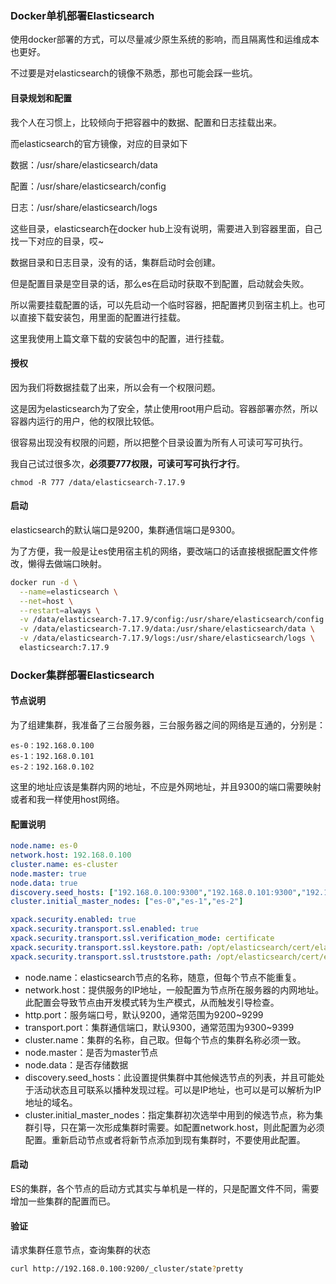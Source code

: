 

### Docker单机部署Elasticsearch

使用docker部署的方式，可以尽量减少原生系统的影响，而且隔离性和运维成本也更好。

不过要是对elasticsearch的镜像不熟悉，那也可能会踩一些坑。



#### 目录规划和配置

我个人在习惯上，比较倾向于把容器中的数据、配置和日志挂载出来。

而elasticsearch的官方镜像，对应的目录如下

数据：/usr/share/elasticsearch/data

配置：/usr/share/elasticsearch/config

日志：/usr/share/elasticsearch/logs



这些目录，elasticsearch在docker hub上没有说明，需要进入到容器里面，自己找一下对应的目录，哎~



数据目录和日志目录，没有的话，集群启动时会创建。

但是配置目录是空目录的话，那么es在启动时获取不到配置，启动就会失败。

所以需要挂载配置的话，可以先启动一个临时容器，把配置拷贝到宿主机上。也可以直接下载安装包，用里面的配置进行挂载。



这里我使用上篇文章下载的安装包中的配置，进行挂载。



#### 授权

因为我们将数据挂载了出来，所以会有一个权限问题。

这是因为elasticsearch为了安全，禁止使用root用户启动。容器部署亦然，所以容器内运行的用户，他的权限比较低。

很容易出现没有权限的问题，所以把整个目录设置为所有人可读可写可执行。

我自己试过很多次，**必须要777权限，可读可写可执行才行**。

```
chmod -R 777 /data/elasticsearch-7.17.9
```



#### 启动

elasticsearch的默认端口是9200，集群通信端口是9300。

为了方便，我一般是让es使用宿主机的网络，要改端口的话直接根据配置文件修改，懒得去做端口映射。

```sh
docker run -d \
  --name=elasticsearch \
  --net=host \
  --restart=always \
  -v /data/elasticsearch-7.17.9/config:/usr/share/elasticsearch/config \
  -v /data/elasticsearch-7.17.9/data:/usr/share/elasticsearch/data \
  -v /data/elasticsearch-7.17.9/logs:/usr/share/elasticsearch/logs \
  elasticsearch:7.17.9
```





### Docker集群部署Elasticsearch

#### 节点说明

为了组建集群，我准备了三台服务器，三台服务器之间的网络是互通的，分别是：

```
es-0：192.168.0.100
es-1：192.168.0.101
es-2：192.168.0.102
```



这里的地址应该是集群内网的地址，不应是外网地址，并且9300的端口需要映射或者和我一样使用host网络。



#### 配置说明

```yml
node.name: es-0
network.host: 192.168.0.100
cluster.name: es-cluster
node.master: true
node.data: true
discovery.seed_hosts: ["192.168.0.100:9300","192.168.0.101:9300","192.168.0.102:9300"]
cluster.initial_master_nodes: ["es-0","es-1","es-2"]

xpack.security.enabled: true
xpack.security.transport.ssl.enabled: true
xpack.security.transport.ssl.verification_mode: certificate
xpack.security.transport.ssl.keystore.path: /opt/elasticsearch/cert/elastic-certificates.p12
xpack.security.transport.ssl.truststore.path: /opt/elasticsearch/cert/elastic-certificates.p12
```



- node.name：elasticsearch节点的名称，随意，但每个节点不能重复。
- network.host：提供服务的IP地址，一般配置为节点所在服务器的内网地址。此配置会导致节点由开发模式转为生产模式，从而触发引导检查。
- http.port：服务端口号，默认9200，通常范围为9200~9299
- transport.port：集群通信端口，默认9300，通常范围为9300~9399
- cluster.name：集群的名称，自己取。但每个节点的集群名称必须一致。
- node.master：是否为master节点
- node.data：是否存储数据
- discovery.seed_hosts：此设置提供集群中其他候选节点的列表，并且可能处于活动状态且可联系以播种发现过程。可以是IP地址，也可以是可以解析为IP地址的域名。
- cluster.initial_master_nodes：指定集群初次选举中用到的候选节点，称为集群引导，只在第一次形成集群时需要。如配置network.host，则此配置为必须配置。重新启动节点或者将新节点添加到现有集群时，不要使用此配置。



#### 启动

ES的集群，各个节点的启动方式其实与单机是一样的，只是配置文件不同，需要增加一些集群的配置而已。



#### 验证

请求集群任意节点，查询集群的状态

```sh
curl http://192.168.0.100:9200/_cluster/state?pretty
```





